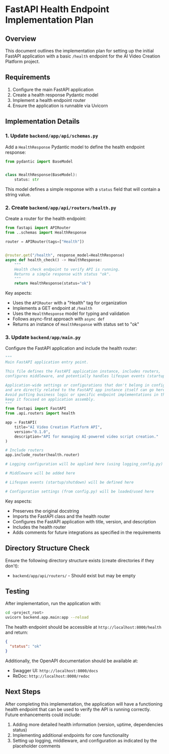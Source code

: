 # FastAPI Health Endpoint Implementation Plan

## Overview

This document outlines the implementation plan for setting up the initial FastAPI application with a basic `/health` endpoint for the AI Video Creation Platform project.

## Requirements

1. Configure the main FastAPI application
2. Create a health response Pydantic model
3. Implement a health endpoint router
4. Ensure the application is runnable via Uvicorn

## Implementation Details

### 1. Update `backend/app/api/schemas.py`

Add a `HealthResponse` Pydantic model to define the health endpoint response:

```python
from pydantic import BaseModel


class HealthResponse(BaseModel):
    status: str
```

This model defines a simple response with a `status` field that will contain a string value.

### 2. Create `backend/app/api/routers/health.py`

Create a router for the health endpoint:

```python
from fastapi import APIRouter
from ..schemas import HealthResponse

router = APIRouter(tags=["Health"])


@router.get("/health", response_model=HealthResponse)
async def health_check() -> HealthResponse:
    """
    Health check endpoint to verify API is running.
    Returns a simple response with status "ok".
    """
    return HealthResponse(status="ok")
```

Key aspects:
- Uses the `APIRouter` with a "Health" tag for organization
- Implements a GET endpoint at `/health`
- Uses the `HealthResponse` model for typing and validation
- Follows async-first approach with `async def`
- Returns an instance of `HealthResponse` with status set to "ok"

### 3. Update `backend/app/main.py`

Configure the FastAPI application and include the health router:

```python
"""
Main FastAPI application entry point.

This file defines the FastAPI application instance, includes routers,
configures middleware, and potentially handles lifespan events (startup/shutdown).

Application-wide settings or configurations that don't belong in config.py
and are directly related to the FastAPI app instance itself can go here.
Avoid putting business logic or specific endpoint implementations in this file;
keep it focused on application assembly.
"""
from fastapi import FastAPI
from .api.routers import health

app = FastAPI(
    title="AI Video Creation Platform API",
    version="0.1.0",
    description="API for managing AI-powered video script creation."
)

# Include routers
app.include_router(health.router)

# Logging configuration will be applied here (using logging_config.py)

# Middleware will be added here

# Lifespan events (startup/shutdown) will be defined here

# Configuration settings (from config.py) will be loaded/used here
```

Key aspects:
- Preserves the original docstring
- Imports the FastAPI class and the health router
- Configures the FastAPI application with title, version, and description
- Includes the health router
- Adds comments for future integrations as specified in the requirements

## Directory Structure Check

Ensure the following directory structure exists (create directories if they don't):
- `backend/app/api/routers/` - Should exist but may be empty

## Testing

After implementation, run the application with:

```bash
cd <project_root>
uvicorn backend.app.main:app --reload
```

The health endpoint should be accessible at `http://localhost:8000/health` and return:

```json
{
  "status": "ok"
}
```

Additionally, the OpenAPI documentation should be available at:
- Swagger UI: `http://localhost:8000/docs`
- ReDoc: `http://localhost:8000/redoc`

## Next Steps

After completing this implementation, the application will have a functioning health endpoint that can be used to verify the API is running correctly. Future enhancements could include:

1. Adding more detailed health information (version, uptime, dependencies status)
2. Implementing additional endpoints for core functionality
3. Setting up logging, middleware, and configuration as indicated by the placeholder comments
